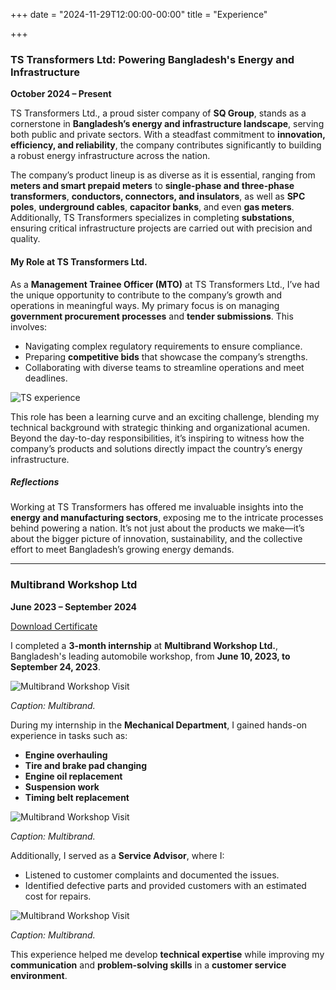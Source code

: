 +++
date = "2024-11-29T12:00:00-00:00"
title = "Experience"

+++

### TS Transformers Ltd: Powering Bangladesh's Energy and Infrastructure
**October 2024 – Present**

TS Transformers Ltd., a proud sister company of **SQ Group**, stands as a cornerstone in **Bangladesh’s energy and infrastructure landscape**, serving both public and private sectors. With a steadfast commitment to **innovation, efficiency, and reliability**, the company contributes significantly to building a robust energy infrastructure across the nation.

The company’s product lineup is as diverse as it is essential, ranging from **meters and smart prepaid meters** to **single-phase and three-phase transformers**, **conductors, connectors, and insulators**, as well as **SPC poles**, **underground cables**, **capacitor banks**, and even **gas meters**. Additionally, TS Transformers specializes in completing **substations**, ensuring critical infrastructure projects are carried out with precision and quality.


#### My Role at TS Transformers Ltd.

As a **Management Trainee Officer (MTO)** at TS Transformers Ltd., I’ve had the unique opportunity to contribute to the company’s growth and operations in meaningful ways. My primary focus is on managing **government procurement processes** and **tender submissions**. This involves:
- Navigating complex regulatory requirements to ensure compliance.
- Preparing **competitive bids** that showcase the company’s strengths.
- Collaborating with diverse teams to streamline operations and meet deadlines.

![TS experience](../images/experience_1.jpg)

This role has been a learning curve and an exciting challenge, blending my technical background with strategic thinking and organizational acumen. Beyond the day-to-day responsibilities, it’s inspiring to witness how the company’s products and solutions directly impact the country’s energy infrastructure.


##### Reflections
Working at TS Transformers has offered me invaluable insights into the **energy and manufacturing sectors**, exposing me to the intricate processes behind powering a nation. It’s not just about the products we make—it’s about the bigger picture of innovation, sustainability, and the collective effort to meet Bangladesh’s growing energy demands.

---

### Multibrand Workshop Ltd
**June 2023 – September 2024**

[Download Certificate](/multibrand_certificate.pdf)

I completed a **3-month internship** at **Multibrand Workshop Ltd.**, Bangladesh's leading automobile workshop, from **June 10, 2023, to September 24, 2023**.

![Multibrand Workshop Visit](../images/multibrand_1.jpeg)

*Caption: Multibrand.*

During my internship in the **Mechanical Department**, I gained hands-on experience in tasks such as:
- **Engine overhauling**
- **Tire and brake pad changing**
- **Engine oil replacement**
- **Suspension work**
- **Timing belt replacement**

![Multibrand Workshop Visit](../images/multibrand_2.jpeg)

*Caption: Multibrand.*

Additionally, I served as a **Service Advisor**, where I:
- Listened to customer complaints and documented the issues.
- Identified defective parts and provided customers with an estimated cost for repairs.

![Multibrand Workshop Visit](../images/multibrand_3.jpeg)

*Caption: Multibrand.*

This experience helped me develop **technical expertise** while improving my **communication** 
and **problem-solving skills** in a **customer service environment**.